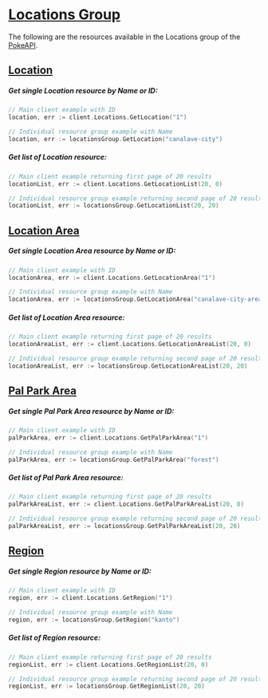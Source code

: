 # [Locations Group](https://pokeapi.co/docs/v2#locations-section)

The following are the resources available in the Locations group of the [PokeAPI](https://pokeapi.co/).

## [Location](https://pokeapi.co/docs/v2#location)

##### Get single Location resource by Name or ID:

```go
// Main client example with ID
location, err := client.Locations.GetLocation("1")

// Individual resource group example with Name
location, err := locationsGroup.GetLocation("canalave-city")
```

##### Get list of Location resource:

```go
// Main client example returning first page of 20 results
locationList, err := client.Locations.GetLocationList(20, 0)

// Individual resource group example returning second page of 20 results
locationList, err := locationsGroup.GetLocationList(20, 20)
```

## [Location Area](https://pokeapi.co/docs/v2#location-areas)

##### Get single Location Area resource by Name or ID:

```go
// Main client example with ID
locationArea, err := client.Locations.GetLocationArea("1")

// Individual resource group example with Name
locationArea, err := locationsGroup.GetLocationArea("canalave-city-area")
```

##### Get list of Location Area resource:

```go
// Main client example returning first page of 20 results
locationAreaList, err := client.Locations.GetLocationAreaList(20, 0)

// Individual resource group example returning second page of 20 results
locationAreaList, err := locationsGroup.GetLocationAreaList(20, 20)
```

## [Pal Park Area](https://pokeapi.co/docs/v2#pal-park-areas)

##### Get single Pal Park Area resource by Name or ID:

```go
// Main client example with ID
palParkArea, err := client.Locations.GetPalParkArea("1")

// Individual resource group example with Name
palParkArea, err := locationsGroup.GetPalParkArea("forest")
```

##### Get list of Pal Park Area resource:

```go
// Main client example returning first page of 20 results
palParkAreaList, err := client.Locations.GetPalParkAreaList(20, 0)

// Individual resource group example returning second page of 20 results
palParkAreaList, err := locationsGroup.GetPalParkAreaList(20, 20)
```

## [Region](https://pokeapi.co/docs/v2#regions)

##### Get single Region resource by Name or ID:

```go
// Main client example with ID
region, err := client.Locations.GetRegion("1")

// Individual resource group example with Name
region, err := locationsGroup.GetRegion("kanto")
```

##### Get list of Region resource:

```go
// Main client example returning first page of 20 results
regionList, err := client.Locations.GetRegionList(20, 0)

// Individual resource group example returning second page of 20 results
regionList, err := locationsGroup.GetRegionList(20, 20)
```
